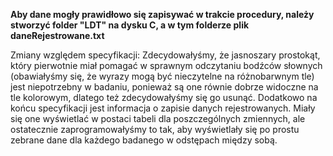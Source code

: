 **Aby dane mogły prawidłowo się zapisywać w trakcie procedury, należy stworzyć folder "LDT" na dysku C, a w tym folderze plik daneRejestrowane.txt**

Zmiany względem specyfikacji:
Zdecydowałyśmy, że jasnoszary prostokąt, który pierwotnie miał pomagać w sprawnym odczytaniu bodźców słownych (obawiałyśmy się, że wyrazy mogą być nieczytelne na różnobarwnym tle) 
jest niepotrzebny w badaniu, ponieważ są one równie dobrze widoczne na tle kolorowym, dlatego też zdecydowałyśmy się go usunąć. Dodatkowo na końcu specyfikacji jest informacja 
o zapisie danych rejestrowanych. Miały się one wyświetlać w postaci tabeli dla poszczególnych zmiennych, ale ostatecznie zaprogramowałyśmy to tak, aby wyświetlały się po prostu 
zebrane dane dla każdego badanego w odstępach między sobą.
